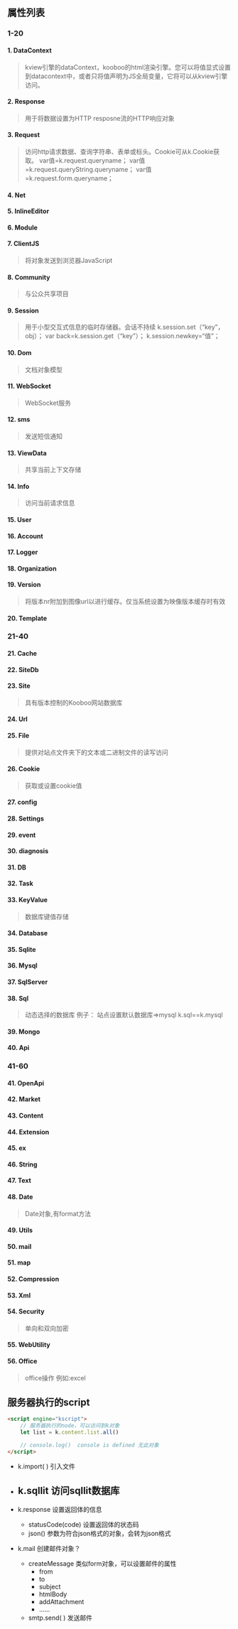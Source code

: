## 属性列表


### 1-20
#### 1. DataContext

>  kview引擎的dataContext，kooboo的html渲染引擎。您可以将值显式设置到datacontext中，或者只将值声明为JS全局变量，它将可以从kview引擎访问。

#### 2. Response

> 用于将数据设置为HTTP resposne流的HTTP响应对象

#### 3. Request

> 访问http请求数据、查询字符串、表单或标头。Cookie可从k.Cookie获取。
> var值=k.request.queryname；
> var值=k.request.queryString.queryname；
> var值=k.request.form.queryname；

#### 4. Net
#### 5. InlineEditor
#### 6. Module
#### 7. ClientJS

> 将对象发送到浏览器JavaScript

#### 8. Community

> 与公众共享项目

#### 9. Session

> 用于小型交互式信息的临时存储器。会话不持续
> k.session.set（“key”，obj）；
> var back=k.session.get（“key”）；
> k.session.newkey=“值”；

#### 10. Dom

> 文档对象模型

#### 11. WebSocket

> WebSocket服务

#### 12. sms

> 发送短信通知

#### 13. ViewData

> 共享当前上下文存储

#### 14. Info

> 访问当前请求信息

#### 15. User
#### 16. Account
#### 17. Logger
#### 18. Organization
#### 19. Version

> 将版本nr附加到图像url以进行缓存。仅当系统设置为映像版本缓存时有效

#### 20. Template

### 21-40
#### 21. Cache
#### 22. SiteDb
#### 23. Site

> 具有版本控制的Kooboo网站数据库

#### 24. Url
#### 25. File

> 提供对站点文件夹下的文本或二进制文件的读写访问

#### 26. Cookie

> 获取或设置cookie值

#### 27. config
#### 28. Settings
#### 29. event
#### 30. diagnosis
#### 31. DB
#### 32. Task
#### 33. KeyValue

> 数据库键值存储

#### 34. Database
#### 35. Sqlite
#### 36. Mysql
#### 37. SqlServer
#### 38. Sql

> 动态选择的数据库
> 例子：
> 站点设置默认数据库=>mysql
> k.sql==k.mysql

#### 39. Mongo
#### 40. Api

### 41-60
#### 41. OpenApi
#### 42. Market
#### 43. Content
#### 44. Extension
#### 45. ex
#### 46. String
#### 47. Text
#### 48. Date

> Date对象,有format方法

#### 49. Utils
#### 50. mail
#### 51. map
#### 52. Compression
#### 53. Xml
#### 54. Security

> 单向和双向加密

#### 55. WebUtility
#### 56. Office

> office操作
> 例如:excel

## 

## 服务器执行的script

```html
<script engine="kscript">
    // 服务器执行的node，可以访问到k对象
    let list = k.content.list.all()

    // console.log()  console is defined 无此对象
</script>
```


- k.import( ) 引入文件
- k.sqllit 访问sqllit数据库
  - 

- k.response 设置返回体的信息
  - statusCode(code)  设置返回体的状态码
  - json() 参数为符合json格式的对象，会转为json格式 
- k.mail 创建邮件对象？
  - createMessage 类似form对象，可以设置邮件的属性
    - from 
    - to
    - subject
    - htmlBody
    - addAttachment
    - ......
  - smtp.send( )  发送邮件
